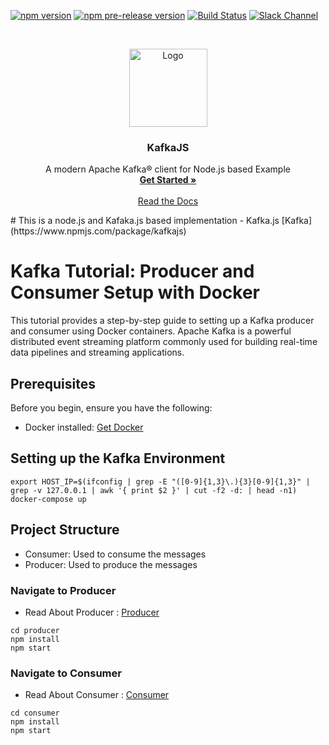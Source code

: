 [![npm version](https://img.shields.io/npm/v/kafkajs?color=%2344cc11&label=stable)](https://www.npmjs.com/package/kafkajs) [![npm pre-release version](https://img.shields.io/npm/v/kafkajs/beta?label=pre-release)](https://www.npmjs.com/package/kafkajs) [![Build Status](https://dev.azure.com/tulios/kafkajs/_apis/build/status/tulios.kafkajs?branchName=master)](https://dev.azure.com/tulios/kafkajs/_build/latest?definitionId=2&branchName=master) [![Slack Channel](https://join.slack.com/t/kafkajs/shared_invite/zt-1ezd5395v-SOpTqYoYfRCyPKOkUggK0Abadge.svg)](https://join.slack.com/t/kafkajs/shared_invite/zt-1ezd5395v-SOpTqYoYfRCyPKOkUggK0A)

<br />
<p align="center">
  <a href="https://kafka.js.org">
      <img src="https://raw.githubusercontent.com/tulios/kafkajs/master/logo/v2/kafkajs_circle.svg" alt="Logo" width="125" height="125">
  </a>

  <h3 align="center">KafkaJS</h3>

  <p align="center">
    A modern Apache Kafka® client for Node.js based Example
    <br />
    <a href="https://kafka.js.org/"><strong>Get Started »</strong></a>
    <br />
    <br />
    <a href="https://kafka.js.org/docs/getting-started" target="_blank">Read the Docs</a>
  </p>
</p>
# This is a node.js and Kafaka.js based implementation
- Kafka.js [Kafka](https://www.npmjs.com/package/kafkajs)

# Kafka Tutorial: Producer and Consumer Setup with Docker

This tutorial provides a step-by-step guide to setting up a Kafka producer and consumer using Docker containers. Apache Kafka is a powerful distributed event streaming platform commonly used for building real-time data pipelines and streaming applications.

## Prerequisites

Before you begin, ensure you have the following:

- Docker installed: [Get Docker](https://www.docker.com/get-started)

## Setting up the Kafka Environment

```
export HOST_IP=$(ifconfig | grep -E "([0-9]{1,3}\.){3}[0-9]{1,3}" | grep -v 127.0.0.1 | awk '{ print $2 }' | cut -f2 -d: | head -n1)
docker-compose up
```

## Project Structure
-   Consumer: Used to consume the messages
-   Producer: Used to produce the messages

### Navigate to Producer
- Read About Producer : [Producer](https://kafka.js.org/docs/producer-example)
```
cd producer
npm install
npm start

```

### Navigate to Consumer
- Read About Consumer : [Consumer](https://kafka.js.org/docs/consumer-example)
```
cd consumer
npm install
npm start

```
